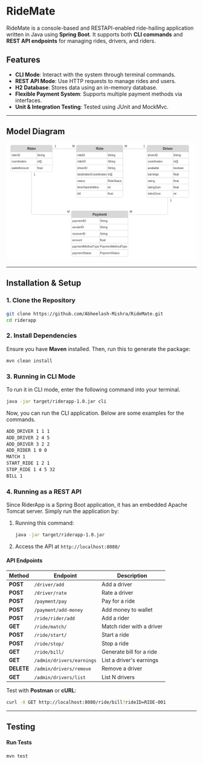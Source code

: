 # RideMate

RideMate is a console-based and RESTAPI-enabled ride-hailing application written in Java using **Spring Boot**. It supports both **CLI commands** and **REST API endpoints** for managing rides, drivers, and riders.

## Features
- **CLI Mode**: Interact with the system through terminal commands.
- **REST API Mode**: Use HTTP requests to manage rides and users.
- **H2 Database**: Stores data using an in-memory database.
- **Flexible Payment System**: Supports multiple payment methods via interfaces.
- **Unit & Integration Testing**: Tested using JUnit and MockMvc.

---

## Model Diagram
![model_diagram.png](model_diagram.png)

---
## Installation & Setup
### **1. Clone the Repository**
```sh
git clone https://github.com/Abheelash-Mishra/RideMate.git
cd riderapp
```

### **2. Install Dependencies**
Ensure you have **Maven** installed. Then, run this to generate the package:
```sh
mvn clean install
```

### **3. Running in CLI Mode**
To run it in CLI mode, enter the following command into your terminal.
```sh
java -jar target/riderapp-1.0.jar cli
```

Now, you can run the CLI application. Below are some examples for the commands.
```sh
ADD_DRIVER 1 1 1
ADD_DRIVER 2 4 5
ADD_DRIVER 3 2 2
ADD_RIDER 1 0 0
MATCH 1
START_RIDE 1 2 1
STOP_RIDE 1 4 5 32
BILL 1
```

### **4. Running as a REST API**
Since RiderApp is a Spring Boot application, it has an embedded Apache Tomcat server. Simply run the application by:
1. Running this command:
   ```sh
   java -jar target/riderapp-1.0.jar
   ```
         
2. Access the API at `http://localhost:8080/`


#### **API Endpoints**
| Method     | Endpoint                  | Description               |
|------------|---------------------------|---------------------------|
| **POST**   | `/driver/add`             | Add a driver              |
| **POST**   | `/driver/rate`            | Rate a driver             |
| **POST**   | `/payment/pay`            | Pay for a ride            |
| **POST**   | `/payment/add-money`      | Add money to wallet       |
| **POST**   | `/ride/rider/add`         | Add a rider               |
| **GET**    | `/ride/match/`            | Match rider with a driver |
| **POST**   | `/ride/start/`            | Start a ride              |
| **POST**   | `/ride/stop/`             | Stop a ride               |
| **GET**    | `/ride/bill/`             | Generate bill for a ride  |
| **GET**    | `/admin/drivers/earnings` | List a driver's earnings  |
| **DELETE** | `/admin/drivers/remove`   | Remove a driver           |
| **GET**    | `/admin/drivers/list`     | List N drivers            |

Test with **Postman** or **cURL**:
```sh
curl -X GET http://localhost:8080/ride/bill?rideID=RIDE-001
```

---
## Testing
#### **Run Tests**
```sh
mvn test
```

